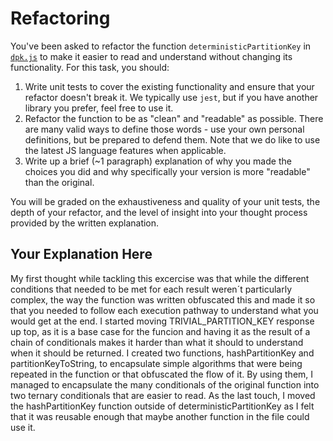 # Refactoring

You've been asked to refactor the function `deterministicPartitionKey` in [`dpk.js`](dpk.js) to make it easier to read and understand without changing its functionality. For this task, you should:

1. Write unit tests to cover the existing functionality and ensure that your refactor doesn't break it. We typically use `jest`, but if you have another library you prefer, feel free to use it.
2. Refactor the function to be as "clean" and "readable" as possible. There are many valid ways to define those words - use your own personal definitions, but be prepared to defend them. Note that we do like to use the latest JS language features when applicable.
3. Write up a brief (~1 paragraph) explanation of why you made the choices you did and why specifically your version is more "readable" than the original.

You will be graded on the exhaustiveness and quality of your unit tests, the depth of your refactor, and the level of insight into your thought process provided by the written explanation.

## Your Explanation Here

My first thought while tackling this excercise was that while the different conditions that needed to be met for each result weren´t particularly complex, the way the function was written obfuscated this and made it so that you needed to follow each execution pathway to understand what you would get at the end. I started moving TRIVIAL_PARTITION_KEY response up top, as it is a base case for the funcion and having it as the result of a chain of conditionals makes it harder than what it should to understand when it should be returned. I created two functions, hashPartitionKey and partitionKeyToString, to encapsulate simple algorithms that were being repeated in the function or that obfuscated the flow of it. By using them, I managed to encapsulate the many conditionals of the original function into two ternary conditionals that are easier to read. As the last touch, I moved the hashPartitionKey function outside of deterministicPartitionKey as I felt that it was reusable enough that maybe another function in the file could use it.